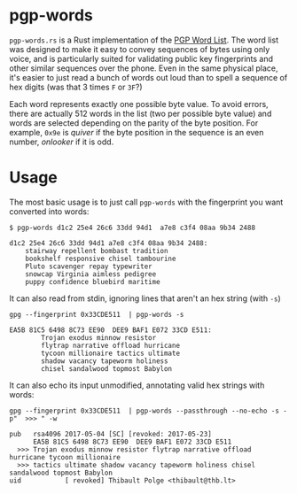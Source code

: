 # pgp-words

`pgp-words.rs` is a Rust implementation of the [PGP Word
List](https://en.wikipedia.org/wiki/PGP_word_list).  The word list was
designed to make it easy to convey sequences of bytes using only
voice, and is particularly suited for validating public key
fingerprints and other similar sequences over the phone. Even in the
same physical place, it's easier to just read a bunch of words out
loud than to spell a sequence of hex digits (was that 3 times `F` or
`3F`?)

Each word represents exactly one possible byte value.  To avoid
errors, there are actually 512 words in the list (two per possible
byte value) and words are selected depending on the parity of the byte
position.  For example, `0x9e` is *quiver* if the byte position in the
sequence is an even number, *onlooker* if it is odd.

# Usage

The most basic usage is to just call `pgp-words` with the fingerprint
you want converted into words:

```
$ pgp-words d1c2 25e4 26c6 33dd 94d1  a7e8 c3f4 08aa 9b34 2488

d1c2 25e4 26c6 33dd 94d1 a7e8 c3f4 08aa 9b34 2488:
	stairway repellent bombast tradition
	bookshelf responsive chisel tambourine
	Pluto scavenger repay typewriter
	snowcap Virginia aimless pedigree
	puppy confidence bluebird maritime
```

It can also read from stdin, ignoring lines that aren't an hex string
(with `-s`)

```
gpg --fingerprint 0x33CDE511  | pgp-words -s

EA5B 81C5 6498 8C73 EE90  DEE9 BAF1 E072 33CD E511:
        Trojan exodus minnow resistor
        flytrap narrative offload hurricane
        tycoon millionaire tactics ultimate
        shadow vacancy tapeworm holiness
        chisel sandalwood topmost Babylon
```

It can also echo its input unmodified, annotating valid hex strings with words:

```
gpg --fingerprint 0x33CDE511  | pgp-words --passthrough --no-echo -s -p"  >>> " -w

pub   rsa4096 2017-05-04 [SC] [revoked: 2017-05-23]
      EA5B 81C5 6498 8C73 EE90  DEE9 BAF1 E072 33CD E511
  >>> Trojan exodus minnow resistor flytrap narrative offload hurricane tycoon millionaire
  >>> tactics ultimate shadow vacancy tapeworm holiness chisel sandalwood topmost Babylon
uid           [ revoked] Thibault Polge <thibault@thb.lt>
```

